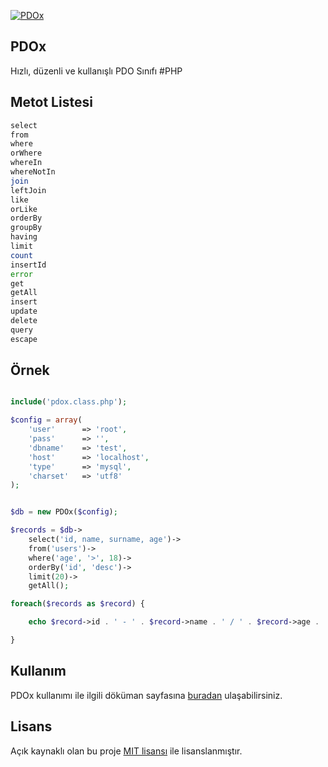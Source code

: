 [![PDOx][pdox-img]][doc-url]

## PDOx
Hızlı, düzenli ve kullanışlı PDO Sınıfı #PHP


## Metot Listesi
```php
select
from
where
orWhere
whereIn
whereNotIn
join
leftJoin
like
orLike
orderBy
groupBy
having
limit
count
insertId
error
get
getAll
insert
update
delete
query
escape
```

## Örnek
```php

include('pdox.class.php');

$config = array(
	'user'		=> 'root',
	'pass'		=> '',
	'dbname'	=> 'test',
	'host'		=> 'localhost',
	'type'		=> 'mysql',
	'charset'	=> 'utf8'
);


$db = new PDOx($config);

$records = $db->
	select('id, name, surname, age')->
	from('users')->
	where('age', '>', 18)->
	orderBy('id', 'desc')->
	limit(20)->
	getAll();

foreach($records as $record) {

	echo $record->id . ' - ' . $record->name . ' / ' . $record->age . '<br />';

}
```
## Kullanım 
PDOx kullanımı ile ilgili döküman sayfasına [buradan][doc-url] ulaşabilirsiniz.

## Lisans
Açık kaynaklı olan bu proje [MIT lisansı][mit-url] ile lisanslanmıştır.

[pdox-img]: http://burakdemirtas.org/uploads/thumbs/20140610210255_pdox_pdo_class_for_php.jpg
[paypal-donate-url]: http://burakdemirtas.org
[mit-url]: http://opensource.org/licenses/MIT
[doc-url]: http://burakdemirtas.org/59/pdox-useful-pdo-class-php/
